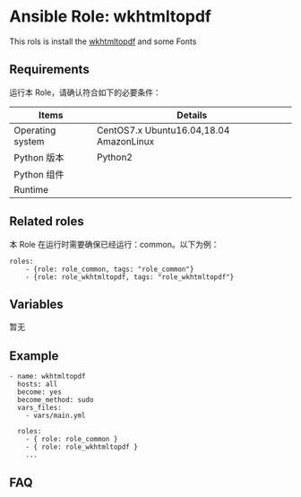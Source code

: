 Ansible Role: wkhtmltopdf
=========

This rols is install the [wkhtmltopdf](https://wkhtmltopdf.org/) and some Fonts

## Requirements

运行本 Role，请确认符合如下的必要条件：

| **Items**      | **Details** |
| ------------------| ------------------|
| Operating system | CentOS7.x Ubuntu16.04,18.04 AmazonLinux |
| Python 版本 | Python2  |
| Python 组件 |    |
| Runtime |  |


## Related roles

本 Role 在运行时需要确保已经运行：common。以下为例：

```
roles:
    - {role: role_common, tags: "role_common"}
    - {role: role_wkhtmltopdf, tags: "role_wkhtmltopdf"}
```


## Variables

暂无

## Example

```
- name: wkhtmltopdf
  hosts: all
  become: yes
  become_method: sudo 
  vars_files:
    - vars/main.yml 

  roles:
    - { role: role_common }
    - { role: role_wkhtmltopdf }
    ...
```

## FAQ


